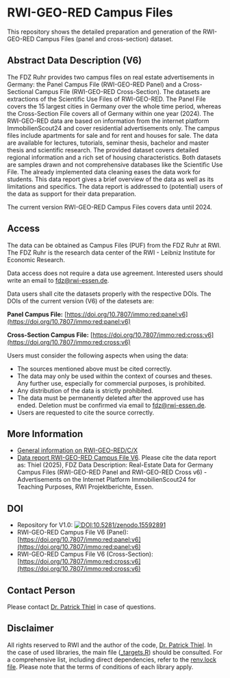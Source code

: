 # RWI-GEO-RED Campus Files

This repository shows the detailed preparation and generation of the RWI-GEO-RED Campus Files (panel and cross-section) dataset.

## Abstract Data Description (V6)

The FDZ Ruhr provides two campus files on real estate advertisements in Germany: the Panel Campus File (RWI-GEO-RED Panel) and a Cross-Sectional Campus File (RWI-GEO-RED Cross-Section). The datasets are extractions of the Scientific Use Files of RWI-GEO-RED. The Panel File covers the 15 largest cities in Germany over the whole time period, whereas the Cross-Section File covers all of Germany within one year (2024). The RWI-GEO-RED data are based on information from the internet platform ImmobilienScout24 and cover residential advertisements only. The campus files include apartments for sale and for rent and houses for sale. The data are available for lectures, tutorials, seminar thesis, bachelor and master thesis and scientific research. The provided dataset covers detailed regional information and a rich set of housing characteristics. Both datasets are samples drawn and not comprehensive databases like the Scientific Use File. The already implemented data cleaning eases the data work for students. This data report gives a brief overview of the data as well as its limitations and specifics. The data report is addressed to (potential) users of the data as support for their data preparation.

The current version RWI-GEO-RED Campus Files covers data until 2024.

## Access

The data can be obtained as Campus Files (PUF) from the FDZ Ruhr at RWI. The FDZ Ruhr is the research data center of the RWI - Leibniz Institute for Economic Research.

Data access does not require a data use agreement. Interested users should write an email to [fdz@rwi-essen.de](fdz@rwi-essen.de).

Data users shall cite the datasets properly with the respective DOIs. The DOIs of the current version (V6) of the datesets are: 

**Panel Campus File:** [https://doi.org/10.7807/immo:red:panel:v6](https://doi.org/10.7807/immo:red:panel:v6)

**Cross-Section Campus File:** [https://doi.org/10.7807/immo:red:cross:v6](https://doi.org/10.7807/immo:red:cross:v6)

Users must consider the following aspects when using the data:
- The sources mentioned above must be cited correctly.
- The data may only be used within the context of courses and theses. Any further use, especially for commercial purposes, is prohibited.
- Any distribution of the data is strictly prohibited.
- The data must be permanently deleted after the approved use has ended. Deletion must be confirmed via email to [fdz@rwi-essen.de](fdz@rwi-essen.de).
- Users are requested to cite the source correctly.

## More Information

- [General information on RWI-GEO-RED/C/X](https://www.rwi-essen.de/en/research-advice/further/research-data-center-ruhr-fdz/data-sets/rwi-geo-red/x-real-estate-data-and-price-indices)
- [Data report RWI-GEO-RED Campus File V6](https://www.rwi-essen.de/fileadmin/user_upload/RWI/FDZ/Datenbeschreibung-Campus-v6.pdf). Please cite the data report as: Thiel (2025), FDZ Data Description:
Real-Estate Data for Germany Campus Files
(RWI-GEO-RED Panel and RWI-GEO-RED Cross v6) -
Advertisements on the Internet Platform
ImmobilienScout24 for Teaching Purposes, RWI Projektberichte, Essen.

## DOI

- Repository for V1.0: [![DOI:10.5281/zenodo.15592891](http://img.shields.io/badge/DOI-10.5281/zenodo.15592891-048BC0.svg)](https://zenodo.org/account/settings/github/repository/PThie/RWI-GEO-RED-Campus)
- RWI-GEO-RED Campus File V6 (Panel): [https://doi.org/10.7807/immo:red:panel:v6](https://doi.org/10.7807/immo:red:panel:v6)
- RWI-GEO-RED Campus File V6 (Cross-Section): [https://doi.org/10.7807/immo:red:cross:v6](https://doi.org/10.7807/immo:red:cross:v6)

## Contact Person

Please contact [Dr. Patrick Thiel](https://www.rwi-essen.de/rwi/team/person/patrick-thiel) in case of questions.

## Disclaimer

All rights reserved to RWI and the author of the code, [Dr. Patrick Thiel](https://www.rwi-essen.de/rwi/team/person/patrick-thiel). In the case of used libraries, the main file ([_targets.R](https://github.com/PThieRWI-GEO-RED-Campus/blob/main/_targets.R)) should be consulted. For a comprehensive list, including direct dependencies, refer to the [renv.lock file](https://github.com/PThie/RWI-GEO-RED-Campus/blob/main/renv.lock). Please note that the terms of conditions of each library apply.